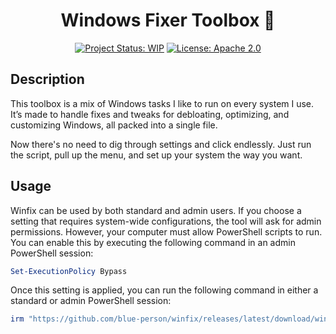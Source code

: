 <div align="center">

# Windows Fixer Toolbox 🔧

[![Project Status: WIP](https://www.repostatus.org/badges/latest/wip.svg)](https://www.repostatus.org/#wip)
[![License: Apache 2.0](https://img.shields.io/badge/License-Apache%202.0-green.svg)](LICENSE)

</div>

## Description
This toolbox is a mix of Windows tasks I like to run on every system I use. It’s made to handle fixes and tweaks for debloating, optimizing, and customizing Windows, all packed into a single file. 

Now there's no need to dig through settings and click endlessly. Just run the script, pull up the menu, and set up your system the way you want.

## Usage
Winfix can be used by both standard and admin users. If you choose a setting that requires system-wide configurations, the tool will ask for admin permissions. However, your computer must allow PowerShell scripts to run. You can enable this by executing the following command in an admin PowerShell session:

```ps1
Set-ExecutionPolicy Bypass
```

Once this setting is applied, you can run the following command in either a standard or admin PowerShell session:

```ps1
irm "https://github.com/blue-person/winfix/releases/latest/download/winfix.ps1" | iex
```

